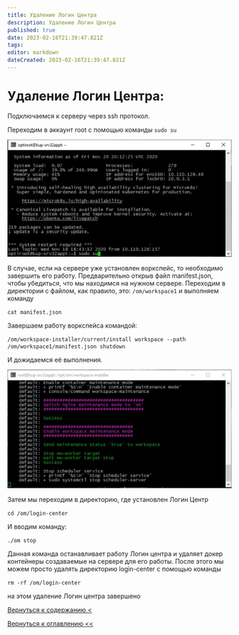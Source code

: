 ```yaml
---
title: Удаление Логин Центра
description: Удаление Логин Центра
published: true
date: 2023-02-16T21:39:47.821Z
tags: 
editor: markdown
dateCreated: 2023-02-16T21:39:47.821Z
---
```


# Удаление Логин Центра:

Подключаемся к серверу через ssh протокол.

Переходим в аккаунт root с помощью команды `sudo su`

![sshconnect.png](/login-center/delete_lc/sshconnect.png)

В случае, если на сервере уже установлен воркспейс, то необходимо завершить его работу. Предварительно открыв файл 
manifest.json, чтобы убедиться, что мы находимся на нужном сервере. Переходим в директории с файлом, как правило, это:
`/om/workspace1` и выполняем команду 
```
cat manifest.json
```

Завершаем работу воркспейса командой:

```
/om/workspace-installer/current/install workspace --path /om/workspace1/manifest.json shutdown
```

И дожидаемся её выполнения.

![shutdown.png](/login-center/delete_lc/shutdown.png)

Затем мы переходим в директорию, где установлен Логин Центр 
```
cd /om/login-center
```

И вводим команду: 
```
./om stop
```

Данная команда останавливает работу Логин центра и удаляет докер контейнеры создаваемые на сервере для его работы. После
 этого мы можем просто удалять директорию login-center с помощью команды 
```
rm -rf /om/login-center
```
на этом удаление 
 Логин центра завершено

[Вернуться к содержанию <](/login-center)

[Вернуться к оглавлению <<](/home)
